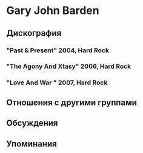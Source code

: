 # Gary John Barden



## Дискография

### "Past & Present" 2004, Hard Rock



### "The Agony And Xtasy" 2006, Hard Rock



### "Love And War " 2007, Hard Rock




## Отношения с другими группами


## Обсуждения


## Упоминания

